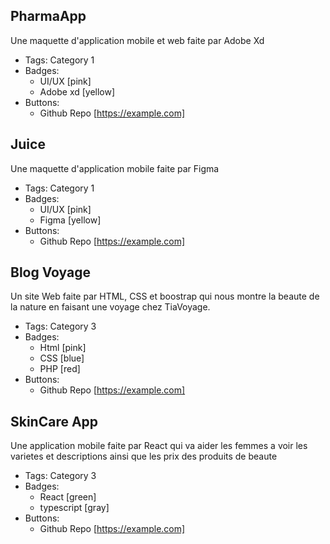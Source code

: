 ## PharmaApp
Une maquette d'application mobile et web faite par Adobe Xd
- Tags: Category 1
- Badges:
  - UI/UX [pink]
  - Adobe xd [yellow]
- Buttons:
  - Github Repo [https://example.com]

## Juice
Une maquette d'application mobile faite par Figma
- Tags: Category 1
- Badges:
  - UI/UX [pink]
  - Figma [yellow]
- Buttons:
  - Github Repo [https://example.com]

## Blog Voyage
Un site Web faite par HTML, CSS et boostrap qui nous montre la beaute de la nature en faisant une voyage chez TiaVoyage. 
- Tags: Category 3
- Badges:
  - Html [pink]
  - CSS [blue]
  - PHP [red]
- Buttons:
  - Github Repo [https://example.com]

## SkinCare App
Une application mobile faite par React qui va aider les femmes a voir les varietes et descriptions ainsi que les prix des produits de beaute
- Tags: Category 3
- Badges:
  - React [green]
  - typescript [gray]
- Buttons:
  - Github Repo [https://example.com]